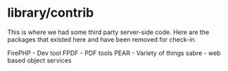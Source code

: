 # library/contrib

This is where we had some third party server-side code. Here are the packages that existed here and have been removed for check-in.

FirePHP - Dev tool
FPDF - PDF tools
PEAR - Variety of things
sabre - web based object services
